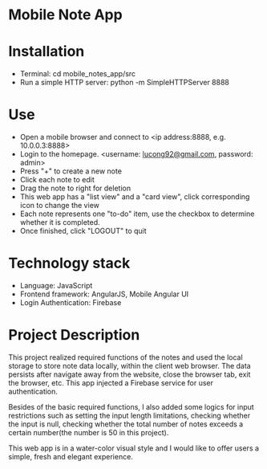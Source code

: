 Mobile Note App
=====================

# Installation

- Terminal: cd mobile_notes_app/src
- Run a simple HTTP server: python -m SimpleHTTPServer 8888

# Use

- Open a mobile browser and connect to <ip address:8888, e.g. 10.0.0.3:8888>
- Login to the homepage. <username: lucong92@gmail.com, password: admin>
- Press "+" to create a new note
- Click each note to edit
- Drag the note to right for deletion
- This web app has a "list view" and a "card view", click corresponding icon to change the view
- Each note represents one "to-do" item, use the checkbox to determine whether it is completed.
- Once finished, click "LOGOUT" to quit

# Technology stack

- Language: JavaScript
- Frontend framework: AngularJS, Mobile Angular UI
- Login Authentication: Firebase

# Project Description

This project realized required functions of the notes and used the local storage to store note data locally, within the client web browser. The data persists after navigate away from the website, close the browser tab, exit the browser, etc. This app injected a Firebase service for user authentication.

Besides of the basic required functions, I also added some logics for input restrictions such as setting the input length limitations, checking whether the input is null, checking whether the total number of notes exceeds a certain number(the number is 50 in this project).

This web app is in a water-color visual style and I would like to offer users a simple, fresh and elegant experience.
